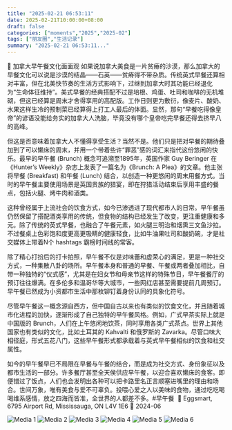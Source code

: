 ```yaml
---
title: "2025-02-21 06:53:11"
date: 2025-02-21T10:00:00+08:00
draft: false
categories: ["moments","2025","2025-02"]
tags: ["朋友圈","生活记录"]
summary: "2025-02-21 06:53:11..."
---
```


🍳 加拿大早午餐文化面面观
​
​如果说加拿大美食是一片贫瘠的沙漠，那么加拿大的早餐文化可以说是沙漠的结晶——石英——贫瘠得不带杂质。传统英式早餐还算相对丰富，但在北美快节奏的生活方式影响下，过继到加拿大时其功能已经退化为“生命体征维持”。美式早餐的经典搭配不过是培根、鸡蛋、吐司和咖啡的无机堆砌，但这已经算是周末才舍得享用的高配版。工作日则更为敷衍，像麦片、酸奶、水果这样生冷的预制菜已经算得上打工人最后的体面。显然，那句“早餐吃得像皇帝”的谚语没能给务实的加拿大人洗脑，毕竟没有哪个皇帝吃完早餐还得去挤早八的高峰。

但这是否意味着加拿大人不懂得享受生活？当然不是。他们只是把对早餐的期待叠加到了可以懒床的周末，并用一个带着些许“罪恶”感的词汇来指代这份悠闲的快乐。最早的早午餐 (Brunch) 概念可追溯至1895年，英国作家 Guy Beringer 在《Hunter’s Weekly》杂志上发表了一篇名为《Brunch: A Plea》的文章。他主张将早餐 (Breakfast) 和午餐 (Lunch) 结合，以创造一种更悠闲的周末用餐方式。当时的早午餐主要使用场景是英国贵族的猎宴，即在狩猎活动结束后享用丰盛的餐点，包括火腿、烤牛肉和酒类。

这种曾经属于上流社会的饮食方式，如今已渗透进了现代都市人的日常。早午餐虽仍然保留了搭配酒类享用的传统，但食物的结构已经发生了改变，更注重健康和多元。除了传统的英式早餐，也融合了午餐元素，如火腿三明治和烟熏三文鱼沙拉。不过餐桌上色彩饱和度更高更吸睛的健康轻食，比如牛油果吐司和酸奶碗，才是社交媒体上带着N个 hashtags 霸榜时间线的常客。

除了精心打扮后的打卡拍照，早午餐不仅是对味蕾和虚荣心的满足，更是一种社交方式，一种集散八卦的场所。早午餐本身和普通的早餐、午餐或两者叠加相比，自带一种独特的“仪式感”，尤其是在妇女节和母亲节这样的特殊节日，早午餐餐厅的预订往往爆满。在多伦多和温哥华等大城市，一些网红店甚至需要提前几周预订。早午餐已然成为小资都市生活中那枚铆钉着身份认同的具象化符号。

尽管早午餐这一概念源自西方，但中国自古以来也有类似的饮食文化，并且随着城市化进程的加快，逐渐形成了自己独特的早午餐风格。例如，广式早茶实际上就是中国版的 Brunch，人们在上午悠闲地饮茶，同时享用各类广式茶点。世界上其他国家也有类似的文化，比如土耳其的 Kahvalti 和俄罗斯的 Zavarka。尽管口味大相径庭，形式五花八门，这些早午餐形式都承载着与英式早午餐相似的饮食和社交属性。

如今的早午餐早已不局限在早餐与午餐的结合，而是成为社交方式、身份象征以及都市生活的一部分。许多餐厅甚至全天侯供应早午餐，以迎合喜欢懒床的食客。即便错过了饭点，人们也会发明出各种可以把卡路里名正言顺塞进嘴里的理由和场合。世间万象，唯有美食与爱不可辜负。投喂心爱之人以美味的食物，通过吃吃喝喝维系感情，放之四海而皆准，全世界的人都差不多。
​
​#早午餐
​
​📍 Eggsmart, 6795 Airport Rd, Mississauga, ON L4V 1E6
​📅 2024-06

![Media 1](/Moments/photos/2025-02-21/202502210653110.jpg)
![Media 2](/Moments/photos/2025-02-21/202502210653111.jpg)
![Media 3](/Moments/photos/2025-02-21/202502210653112.jpg)
![Media 4](/Moments/photos/2025-02-21/202502210653113.jpg)
![Media 5](/Moments/photos/2025-02-21/202502210653114.jpg)
![Media 6](/Moments/photos/2025-02-21/202502210653115.jpg)

